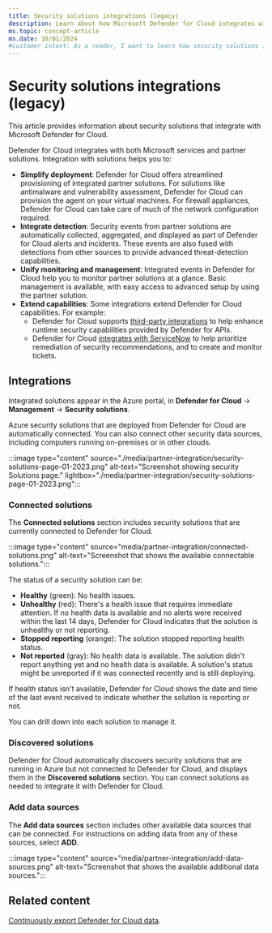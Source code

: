 ```yaml
---
title: Security solutions integrations (legacy)
description: Learn about how Microsoft Defender for Cloud integrates with partner solutions to enhance your security posture and protect your Azure resources.
ms.topic: concept-article
ms.date: 10/01/2024
#customer intent: As a reader, I want to learn how security solutions integrate into Defender for Cloud.
---
```


# Security solutions integrations (legacy)

This article provides information about security solutions that integrate with Microsoft Defender for Cloud.

Defender for Cloud integrates with both Microsoft services and partner solutions. Integration with solutions helps you to:

- **Simplify deployment**: Defender for Cloud offers streamlined provisioning of integrated partner solutions. For solutions like antimalware and vulnerability assessment, Defender for Cloud can provision the agent on your virtual machines. For firewall appliances, Defender for Cloud can take care of much of the network configuration required.
- **Integrate detection**: Security events from partner solutions are automatically collected, aggregated, and displayed as part of Defender for Cloud alerts and incidents. These events are also fused with detections from other sources to provide advanced threat-detection capabilities.
- **Unify monitoring and management**: Integrated events in Defender for Cloud help you to monitor partner solutions at a glance. Basic management is available, with easy access to advanced setup by using the partner solution.
- **Extend capabilities**: Some integrations extend Defender for Cloud capabilities. For example:
    - Defender for Cloud supports [third-party integrations](defender-partner-applications.md) to help enhance runtime security capabilities provided by Defender for APIs.
    - Defender for Cloud [integrates with ServiceNow](integration-servicenow.md) to help prioritize remediation of security recommendations, and to create and monitor tickets.


## Integrations

Integrated solutions appear in the Azure portal, in **Defender for Cloud** -> **Management** -> **Security solutions**.

Azure security solutions that are deployed from Defender for Cloud are automatically connected. You can also connect other security data sources, including computers running on-premises or in other clouds.

:::image type="content" source="./media/partner-integration/security-solutions-page-01-2023.png" alt-text="Screenshot showing security Solutions page." lightbox="./media/partner-integration/security-solutions-page-01-2023.png":::

### Connected solutions

The **Connected solutions** section includes security solutions that are currently connected to Defender for Cloud.

:::image type="content" source="media/partner-integration/connected-solutions.png" alt-text="Screenshot that shows the available connectable solutions.":::

The status of a security solution can be:

- **Healthy** (green): No health issues.
- **Unhealthy** (red): There's a health issue that requires immediate attention. If no health data is available and no alerts were received within the last 14 days, Defender for Cloud indicates that the solution is unhealthy or not reporting.
- **Stopped reporting** (orange): The solution stopped reporting health status.
- **Not reported** (gray): No health data is available. The solution didn't report anything yet and no health data is available. A solution's status might be unreported if it was connected recently and is still deploying.

If health status isn't available, Defender for Cloud shows the date and time of the last event received to indicate whether the solution is reporting or not.

You can drill down into each solution to manage it.

### Discovered solutions

Defender for Cloud automatically discovers security solutions that are running in Azure but not connected to Defender for Cloud, and displays them in the **Discovered solutions** section. You can connect solutions as needed to integrate it with Defender for Cloud.

### Add data sources

The **Add data sources** section includes other available data sources that can be connected. For instructions on adding data from any of these sources, select **ADD**.

:::image type="content" source="media/partner-integration/add-data-sources.png" alt-text="Screenshot that shows the available additional data sources.":::






## Related content

[Continuously export Defender for Cloud data](continuous-export.md).
